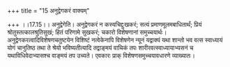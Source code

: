 +++
title = "15 अनुद्वेगकरं वाक्यम्"

+++
।।17.15।। अनुद्वेगेति। अनुद्वेगकरं न कस्यचिद्दुःखकरं; सत्यं
प्रमाणमूलमबाधितार्थं; प्रियं श्रोतुस्तत्कालश्रुतिसुखं; हितं परिणामे
सुखकरं; चकारो विशेषणानां समुच्चयार्थः। अनुद्वेगकरत्वादिविशेषणचतुष्टयेन
विशिष्टं नत्वेकेनापि विशेषणेन न्यूनं यद्वाक्यं यथा शान्तो भव वत्स
स्वाध्यायं योगं चानुतिष्ठ तथा ते श्रेयो भविष्यतीत्यादि तद्वाङ्मयं वाचिकं
तपः शारीरवत्स्वाध्यायाभ्यसनं च यथाविधिवेदाभ्यासश्च वाङ्मयं तप उच्यते।
एवकारः प्राक् विशेषणसमुच्चयावधारणे व्याख्यातः।
